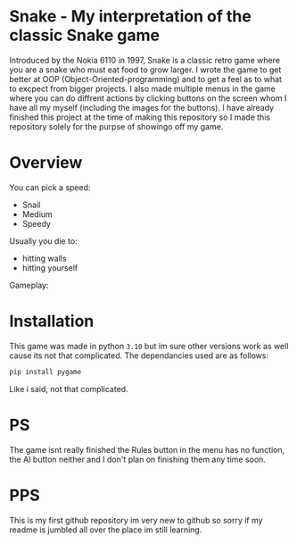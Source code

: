 # Snake - My interpretation of the classic Snake game 
Introduced by the Nokia 6110 in 1997, Snake is a classic retro game where you are a snake who must eat food to grow larger. I wrote the game to get better at OOP (Object-Oriented-programming) and to get a feel as to what to excpect from bigger projects. I also made multiple menus in the game where you can do diffrent actions by clicking buttons on the screen whom I have all my myself (including the images for the buttons). I have already finished this project at the time of making this repository so I made this repository solely for the purpse of showingo off my game.

# Overview
You can pick a speed:
- Snail 
- Medium
- Speedy

<Speed Menu>

Usually you die to:
- hitting walls 
- hitting yourself

<death1> <death2>

Gameplay:
<gameplay>

# Installation
This game was made in python `3.10` but im sure other versions work as well cause its not that complicated. The dependancies used are as follows:
```bash
pip install pygame
```
Like i said, not that complicated.

# PS
The game isnt really finished the Rules button in the menu has no function, the AI button neither and I don't plan on finishing them any time soon.

# PPS 
This is my first github repository im very new to github so sorry if my readme is jumbled all over the place im still learning.
